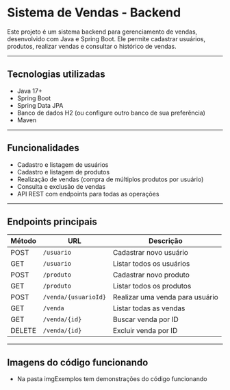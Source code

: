 # Sistema de Vendas - Backend

Este projeto é um sistema backend para gerenciamento de vendas, desenvolvido com Java e Spring Boot. Ele permite cadastrar usuários, produtos, realizar vendas e consultar o histórico de vendas.

---

## Tecnologias utilizadas

- Java 17+
- Spring Boot
- Spring Data JPA
- Banco de dados H2 (ou configure outro banco de sua preferência)
- Maven

---

## Funcionalidades

- Cadastro e listagem de usuários
- Cadastro e listagem de produtos
- Realização de vendas (compra de múltiplos produtos por usuário)
- Consulta e exclusão de vendas
- API REST com endpoints para todas as operações

---

## Endpoints principais

| Método | URL               | Descrição                        |
|--------|-------------------|---------------------------------|
| POST   | `/usuario`        | Cadastrar novo usuário           |
| GET    | `/usuario`        | Listar todos os usuários         |
| POST   | `/produto`        | Cadastrar novo produto           |
| GET    | `/produto`        | Listar todos os produtos         |
| POST   | `/venda/{usuarioId}` | Realizar uma venda para usuário |
| GET    | `/venda`          | Listar todas as vendas           |
| GET    | `/venda/{id}`     | Buscar venda por ID              |
| DELETE | `/venda/{id}`     | Excluir venda por ID             |

---

## Imagens do código funcionando
 - Na pasta imgExemplos tem demonstrações do código funcionando
